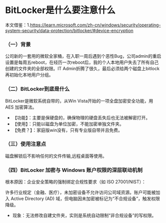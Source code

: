 #  BitLocker是什么要注意什么
本文借鉴：1.https://learn.microsoft.com/zh-cn/windows/security/operating-system-security/data-protection/bitlocker/#device-encryption
   
### （一）背景
公司新的一套用的微软全家桶，在入职一周后遇到个恶性Bug，公司admin的重启设置是每周五reboot，在经历一次reboot后，我的个人本地用户失去了所有自己创建的文件夹的全部权限。IT Admin折腾了很久，最后必须给两个磁盘上bitlock再初始化本地用户分组。
   
### （二）BitLocker到底是什么
BitLocker是微软系统自带的，从Win Vista开始的一项‌全盘加密安全功能，用 ‌AES 加密算法。
+ 【功能】：主要是保硬盘的，确保物理的硬盘丢失后也无法被解密打开。
+ 【使用】：只能以磁盘为单位加密，不能加密单独文件夹。
+ 【免费？】：家庭版win没有，只有专业版自带并且免费。
   
### （三）使用注意点
磁盘解锁后不影响任何的文件传输,远程桌面等使用。
   
### （四）BitLocker 加密与 Windows 账户权限的深层联动机制‌
根本原因：企业安全策略的强制绑定‌合规性要求（如 ISO 27001/NIST）：
   
许多行业规定（金融、医疗），‌未加密设备不允许访问公司域资源‌。账户可能被加入 Active Directory (AD) 域，但电脑因未加密被标记为“不合规设备”，触发权限降级。
   
+ 现象：无法修改自建文件夹，实则是系统自动限制“非合规设备”的写权限。

